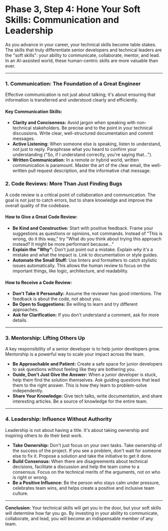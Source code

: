 # Phase 3, Step 4: Hone Your Soft Skills: Communication and Leadership

As you advance in your career, your technical skills become table stakes. The skills that truly differentiate senior developers and technical leaders are the "soft skills": your ability to communicate, collaborate, mentor, and lead. In an AI-assisted world, these human-centric skills are more valuable than ever.

---

### 1. Communication: The Foundation of a Great Engineer

Effective communication is not just about talking; it's about ensuring that information is transferred and understood clearly and efficiently.

#### Key Communication Skills:

*   **Clarity and Conciseness:** Avoid jargon when speaking with non-technical stakeholders. Be precise and to the point in your technical discussions. Write clear, well-structured documentation and commit messages.
*   **Active Listening:** When someone else is speaking, listen to understand, not just to reply. Paraphrase what you heard to confirm your understanding ("So, if I understand correctly, you're saying that...").
*   **Written Communication:** In a remote or hybrid world, written communication is paramount. Master the art of the clear email, the well-written pull request description, and the informative chat message.

### 2. Code Reviews: More Than Just Finding Bugs

A code review is a critical point of collaboration and communication. The goal is not just to catch errors, but to share knowledge and improve the overall quality of the codebase.

#### How to Give a Great Code Review:

*   **Be Kind and Constructive:** Start with positive feedback. Frame your suggestions as questions or opinions, not commands. Instead of "This is wrong, do it this way," try "What do you think about trying this approach instead? It might be more performant because..."
*   **Explain the "Why":** Don't just point out a mistake. Explain *why* it's a mistake and what the impact is. Link to documentation or style guides.
*   **Automate the Small Stuff:** Use linters and formatters to catch stylistic issues automatically. This allows the human review to focus on the important things, like logic, architecture, and readability.

#### How to Receive a Code Review:

*   **Don't Take it Personally:** Assume the reviewer has good intentions. The feedback is about the code, not about you.
*   **Be Open to Suggestions:** Be willing to learn and try different approaches.
*   **Ask for Clarification:** If you don't understand a comment, ask for more details.

---

### 3. Mentorship: Lifting Others Up

A key responsibility of a senior developer is to help junior developers grow. Mentorship is a powerful way to scale your impact across the team.

*   **Be Approachable and Patient:** Create a safe space for junior developers to ask questions without feeling like they are bothering you.
*   **Guide, Don't Just Give the Answer:** When a junior developer is stuck, help them find the solution themselves. Ask guiding questions that lead them to the right answer. This is how they learn to problem-solve independently.
*   **Share Your Knowledge:** Give tech talks, write documentation, and share interesting articles. Be a source of knowledge for the entire team.

---

### 4. Leadership: Influence Without Authority

Leadership is not about having a title. It's about taking ownership and inspiring others to do their best work.

*   **Take Ownership:** Don't just focus on your own tasks. Take ownership of the success of the project. If you see a problem, don't wait for someone else to fix it. Propose a solution and take the initiative to get it done.
*   **Build Consensus:** When there are disagreements about technical decisions, facilitate a discussion and help the team come to a consensus. Focus on the technical merits of the arguments, not on who is right or wrong.
*   **Be a Positive Influence:** Be the person who stays calm under pressure, celebrates team wins, and helps create a positive and inclusive team culture.

---

**Conclusion:** Your technical skills will get you in the door, but your soft skills will determine how far you go. By investing in your ability to communicate, collaborate, and lead, you will become an indispensable member of any team.
